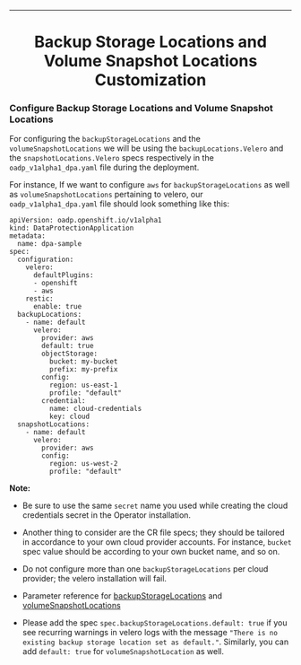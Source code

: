 <hr style="height:1px;border:none;color:#333;">
<h1 align="center">Backup Storage Locations and Volume Snapshot Locations Customization</h1>

### Configure Backup Storage Locations and Volume Snapshot Locations

For configuring the `backupStorageLocations` and the `volumeSnapshotLocations` 
we will be using the `backupLocations.Velero` and the `snapshotLocations.Velero` 
specs respectively in the `oadp_v1alpha1_dpa.yaml` file during the deployment. 

For instance, If we want to configure `aws` for `backupStorageLocations` as 
well as `volumeSnapshotLocations` pertaining to velero, our 
`oadp_v1alpha1_dpa.yaml` file should look something like this:

```
apiVersion: oadp.openshift.io/v1alpha1
kind: DataProtectionApplication
metadata:
  name: dpa-sample
spec:
  configuration:
    velero:
      defaultPlugins:
      - openshift
      - aws
    restic:
      enable: true
  backupLocations:
    - name: default
      velero:
        provider: aws
        default: true
        objectStorage:
          bucket: my-bucket
          prefix: my-prefix
        config:
          region: us-east-1
          profile: "default"
        credential:
          name: cloud-credentials
          key: cloud
  snapshotLocations:
    - name: default
      velero:
        provider: aws
        config:
          region: us-west-2
          profile: "default"

```

<b>Note:</b> 
- Be sure to use the same `secret` name you used while creating the cloud 
credentials secret in the Operator installation.
- Another thing to consider are the CR file specs; they should be tailored in 
accordance to your own cloud provider accounts. 
For instance, `bucket` spec value should be according to your own bucket name, and so on.

- Do not configure more than one `backupStorageLocations` per cloud provider; 
the velero installation will fail.
- Parameter reference for [backupStorageLocations](https://velero.io/docs/main/api-types/backupstoragelocation/) 
and [volumeSnapshotLocations](https://velero.io/docs/main/api-types/volumesnapshotlocation/)
- Please add the spec `spec.backupStorageLocations.default: true` if you see recurring
warnings in velero logs with the message `"There is no existing backup storage location set as default."`. Similarly, you can
add `default: true` for `volumeSnapshotLocation` as well.